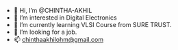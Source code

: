 - 👋 Hi, I’m @CHINTHA-AKHIL
- 👀 I’m interested in Digital Electronics
- 🌱 I’m currently learning VLSI Course from SURE TRUST.
- 💞️ I’m looking for a job.
- 📫 chinthaakhilohm@gmail.com

<!---
CHINTHA-AKHIL/CHINTHA-AKHIL is a ✨ special ✨ repository because its `README.md` (this file) appears on your GitHub profile.
You can click the Preview link to take a look at your changes.
--->
